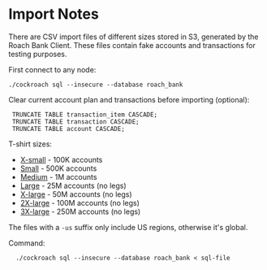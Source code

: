 # Import Notes

There are CSV import files of different sizes stored in S3, 
generated by the Roach Bank Client. These files contain fake 
accounts and transactions for testing purposes. 

First connect to any node:

    ./cockroach sql --insecure --database roach_bank

Clear current account plan and transactions before importing (optional):

     TRUNCATE TABLE transaction_item CASCADE;
     TRUNCATE TABLE transaction CASCADE;
     TRUNCATE TABLE account CASCADE;
 
T-shirt sizes:

- [X-small](src/sql/import-10k.sql) - 100K accounts
- [Small](src/sql/import-100k.sql) - 500K accounts
- [Medium](src/sql/import-1m.sql) - 1M accounts 
- [Large](src/sql/import-25m.sql) - 25M accounts (no legs)
- [X-large](src/sql/import-50m.sql) - 50M accounts (no legs) 
- [2X-large](src/sql/import-100m.sql) - 100M accounts (no legs)
- [3X-large](src/sql/import-250m.sql) - 250M accounts (no legs)

The files with a `-us` suffix only include US regions, otherwise it's global.

Command:

      ./cockroach sql --insecure --database roach_bank < sql-file
